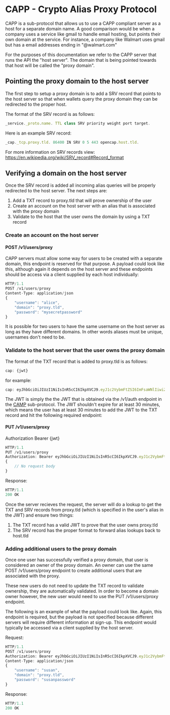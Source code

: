 # CAPP - Crypto Alias Proxy Protocol

CAPP is a sub-protocol that allows us to use a CAPP compliant server as a host for a separate domain name. A good comparison would be when a company uses a service like gmail to handle email hosting, but points their own domain at the service. For instance, a company like Walmart uses gmail but has a email addresses ending in "@walmart.com"

For the purposes of this documentation we refer to the CAPP server that runs the API the "host server". The domain that is being pointed towards that host will be called the "proxy domain".

## Pointing the proxy domain to the host server

The first step to setup a proxy domain is to add a SRV record that points to the host server so that when wallets query the proxy domain they can be redirected to the proper host.

The format of the SRV record is as follows:

```javascript
_service._proto.name. TTL class SRV priority weight port target.
```

Here is an example SRV record:

```javascript
_cap._tcp.proxy.tld. 86400 IN SRV 0 5 443 opencap.host.tld.
```

For more information on SRV records view: https://en.wikipedia.org/wiki/SRV_record#Record_format

## Verifying a domain on the host server

Once the SRV record is added all incoming alias queries will be properly redirected to the host server. The next steps are:

1. Add a TXT record to proxy.tld that will prove ownership of the user
2. Create an account on the host server with an alias that is associated with the proxy domain
3. Validate to the host that the user owns the domain by using a TXT record

### Create an account on the host server

#### POST /v1/users/proxy

CAPP servers must allow some way for users to be created with a separate domain, this endpoint is reserved for that purpose. A payload could look like this, although again it depends on the host server and these endpoints should be access via a client supplied by each host individually:

```javascript
HTTP/1.1
POST /v1/users/proxy
Content-Type: application/json
{
    "username": "alice",
    "domain": "proxy.tld",
    "password": "mysecretpassword"
}
```

It is possible for two users to have the same username on the host server as long as they have different domains. In other words aliases must be unique, usernames don't need to be.

### Validate to the host server that the user owns the proxy domain

The format of the TXT record that is added to proxy.tld is as follows:

```javascript
cap: {jwt}
```

for example:

```javascript
cap: eyJhbGciOiJIUzI1NiIsInR5cCI6IkpXVCJ9.eyJ1c2VybmFtZSI6ImFsaWNlIiwiZG9tYWluIjoiZG9tYWluLnRsZCIsImlhdCI6MTUxNjIzOTAyMn0.Kxy-elSGuiSzBv2s6JlqbFU3kxgOD-sg1fm7AgrRFDE
```

The JWT is simply the the JWT that is obtained via the /v1/auth endpoint in the [CAMP](/CAMP.md) sub-protocol. The JWT shouldn't expire for at least 30 minutes, which means the user has at least 30 minutes to add the JWT to the TXT record and hit the following required endpoint:

#### PUT /v1/users/proxy

Authorization Bearer {jwt}

```javascript
HTTP/1.1
PUT /v1/users/proxy
Authorization: Bearer eyJhbGciOiJIUzI1NiIsInR5cCI6IkpXVCJ9.eyJ1c2VybmFtZSI6ImFsaWNlIiwiZG9tYWluIjoiZG9tYWluLnRsZCIsImlhdCI6MTUxNjIzOTAyMn0.Kxy-elSGuiSzBv2s6JlqbFU3kxgOD-sg1fm7AgrRFDE
{
    // No request body
}
```

Response:

```javascript
HTTP/1.1
200 OK
```

Once the server recieves the request, the server will do a lookup to get the TXT and SRV records from proxy.tld (which is specified in the user's alias in the JWT) and ensure two things:

1. The TXT record has a valid JWT to prove that the user owns proxy.tld
2. The SRV record has the proper format to forward alias lookups back to host.tld

### Adding additional users to the proxy domain

Once one user has successfully verified a proxy domain, that user is considered an owner of the proxy domain. An owner can use the same POST /v1/users/proxy endpoint to create additional users that are associated with the proxy.

These new users do not need to update the TXT record to validate ownership, they are automatically validated. In order to become a domain owner however, the new user would need to use the PUT /v1/users/proxy endpoint.

The following is an example of what the payload could look like. Again, this endpoint is required, but the payload is not specified because different servers will require different information at sign-up. This endpoint would typically be accessed via a client supplied by the host server.

Request:

```javascript
HTTP/1.1
POST /v1/users/proxy
Authorization: Bearer eyJhbGciOiJIUzI1NiIsInR5cCI6IkpXVCJ9.eyJ1c2VybmFtZSI6ImFsaWNlIiwiZG9tYWluIjoiZG9tYWluLnRsZCIsImlhdCI6MTUxNjIzOTAyMn0.Kxy-elSGuiSzBv2s6JlqbFU3kxgOD-sg1fm7AgrRFDE
Content-Type: application/json
{
    "username": "susan",
    "domain": "proxy.tld",
    "password": "susanpassword"
}
```

Response:

```javascript
HTTP/1.1
200 OK
```